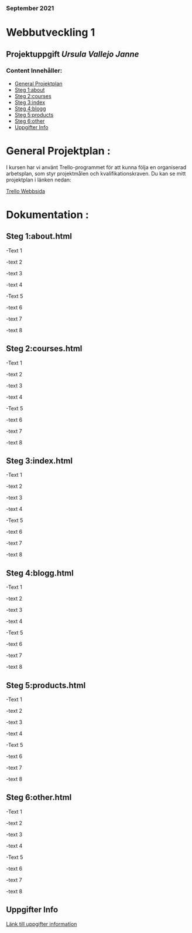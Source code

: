 ### September 2021
# Webbutveckling 1
## Projektuppgift *Ursula Vallejo Janne*
### Content Innehåller:
- [General Projektplan](#general-projektplan)
- [Steg 1:about](#steg-1-about)
- [Steg 2:courses](#steg-2-courses)
- [Steg 3:index](#steg-3-index)
- [Steg 4:blogg](#steg-4-blogg)
- [Steg 5:products](#steg-5-products)
- [Steg 6:other](#steg-6-other)
- [Uppgifter Info](#uppgifter-info)

# General Projektplan :
I kursen har vi använt Trello-programmet för att kunna följa en organiserad arbetsplan, som styr projektmålen och kvalifikationskraven.
Du kan se mitt projektplan i länken nedan:

[Trello Webbsida](https://trello.com/invite/b/MumOFN0P/9878ada236feb82b544166f8b5eddfc0/webbutveckling1)

# Dokumentation  :
## Steg 1:about.html

-Text 1

-text 2

-text 3

-text 4

-Text 5

-text 6

-text 7

-text 8

## Steg 2:courses.html

-Text 1

-text 2

-text 3

-text 4

-Text 5

-text 6

-text 7

-text 8


## Steg 3:index.html

-Text 1

-text 2

-text 3

-text 4

-Text 5

-text 6

-text 7

-text 8

## Steg 4:blogg.html

-Text 1

-text 2

-text 3

-text 4

-Text 5

-text 6

-text 7

-text 8

## Steg 5:products.html

-Text 1

-text 2

-text 3

-text 4

-Text 5

-text 6

-text 7

-text 8

## Steg 6:other.html

-Text 1

-text 2

-text 3

-text 4

-Text 5

-text 6

-text 7

-text 8

## Uppgifter Info
[Länk till uppgifter information](assignment.pdf)

